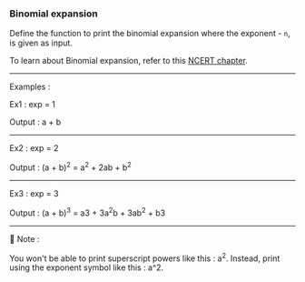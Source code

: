 ### Binomial expansion

Define the function to print the binomial expansion where the exponent - `n`, is given as input.

To learn about Binomial expansion, refer to this [NCERT chapter](https://ncert.nic.in/ncerts/l/kemh108.pdf).

---

Examples :

Ex1 : exp = 1

Output : a + b

---

Ex2 : exp = 2

Output : (a + b)<sup>2</sup> = a<sup>2</sup> + 2ab + b<sup>2</sup>

---

Ex3 : exp = 3

Output : (a + b)<sup>3</sup> = a3 + 3a<sup>2</sup>b + 3ab<sup>2</sup> + b3

---

🔴 Note :

You won't be able to print superscript powers like this : a<sup>2</sup>. Instead, print using the exponent symbol like this : a^2.

